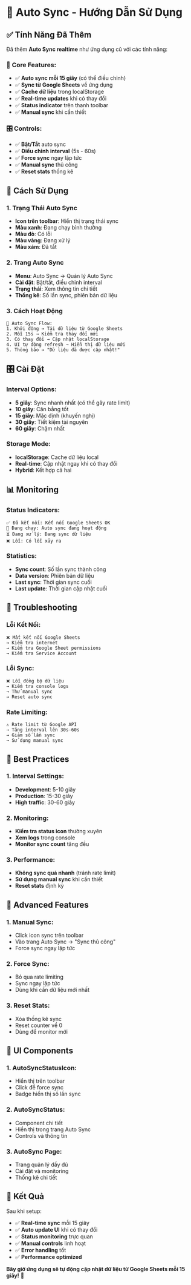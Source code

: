 # 🔄 Auto Sync - Hướng Dẫn Sử Dụng

## ✅ Tính Năng Đã Thêm

Đã thêm **Auto Sync realtime** như ứng dụng cũ với các tính năng:

### 🎯 **Core Features:**
- ✅ **Auto sync mỗi 15 giây** (có thể điều chỉnh)
- ✅ **Sync từ Google Sheets** về ứng dụng
- ✅ **Cache dữ liệu** trong localStorage
- ✅ **Real-time updates** khi có thay đổi
- ✅ **Status indicator** trên thanh toolbar
- ✅ **Manual sync** khi cần thiết

### 🎛️ **Controls:**
- ✅ **Bật/Tắt** auto sync
- ✅ **Điều chỉnh interval** (5s - 60s)
- ✅ **Force sync** ngay lập tức
- ✅ **Manual sync** thủ công
- ✅ **Reset stats** thống kê

## 🚀 Cách Sử Dụng

### **1. Trạng Thái Auto Sync**
- **Icon trên toolbar**: Hiển thị trạng thái sync
- **Màu xanh**: Đang chạy bình thường
- **Màu đỏ**: Có lỗi
- **Màu vàng**: Đang xử lý
- **Màu xám**: Đã tắt

### **2. Trang Auto Sync**
- **Menu**: Auto Sync → Quản lý Auto Sync
- **Cài đặt**: Bật/tắt, điều chỉnh interval
- **Trạng thái**: Xem thông tin chi tiết
- **Thống kê**: Số lần sync, phiên bản dữ liệu

### **3. Cách Hoạt Động**
```
🔄 Auto Sync Flow:
1. Khởi động → Tải dữ liệu từ Google Sheets
2. Mỗi 15s → Kiểm tra thay đổi mới
3. Có thay đổi → Cập nhật localStorage
4. UI tự động refresh → Hiển thị dữ liệu mới
5. Thông báo → "Dữ liệu đã được cập nhật!"
```

## 🎛️ Cài Đặt

### **Interval Options:**
- **5 giây**: Sync nhanh nhất (có thể gây rate limit)
- **10 giây**: Cân bằng tốt
- **15 giây**: Mặc định (khuyến nghị)
- **30 giây**: Tiết kiệm tài nguyên
- **60 giây**: Chậm nhất

### **Storage Mode:**
- **localStorage**: Cache dữ liệu local
- **Real-time**: Cập nhật ngay khi có thay đổi
- **Hybrid**: Kết hợp cả hai

## 📊 Monitoring

### **Status Indicators:**
```
✅ Đã kết nối: Kết nối Google Sheets OK
🔄 Đang chạy: Auto sync đang hoạt động
⏳ Đang xử lý: Đang sync dữ liệu
❌ Lỗi: Có lỗi xảy ra
```

### **Statistics:**
- **Sync count**: Số lần sync thành công
- **Data version**: Phiên bản dữ liệu
- **Last sync**: Thời gian sync cuối
- **Last update**: Thời gian cập nhật cuối

## 🔧 Troubleshooting

### **Lỗi Kết Nối:**
```
❌ Mất kết nối Google Sheets
→ Kiểm tra internet
→ Kiểm tra Google Sheet permissions
→ Kiểm tra Service Account
```

### **Lỗi Sync:**
```
❌ Lỗi đồng bộ dữ liệu
→ Kiểm tra console logs
→ Thử manual sync
→ Reset auto sync
```

### **Rate Limiting:**
```
⚠️ Rate limit từ Google API
→ Tăng interval lên 30s-60s
→ Giảm số lần sync
→ Sử dụng manual sync
```

## 🎯 Best Practices

### **1. Interval Settings:**
- **Development**: 5-10 giây
- **Production**: 15-30 giây
- **High traffic**: 30-60 giây

### **2. Monitoring:**
- **Kiểm tra status icon** thường xuyên
- **Xem logs** trong console
- **Monitor sync count** tăng đều

### **3. Performance:**
- **Không sync quá nhanh** (tránh rate limit)
- **Sử dụng manual sync** khi cần thiết
- **Reset stats** định kỳ

## 🚀 Advanced Features

### **1. Manual Sync:**
- Click icon sync trên toolbar
- Vào trang Auto Sync → "Sync thủ công"
- Force sync ngay lập tức

### **2. Force Sync:**
- Bỏ qua rate limiting
- Sync ngay lập tức
- Dùng khi cần dữ liệu mới nhất

### **3. Reset Stats:**
- Xóa thống kê sync
- Reset counter về 0
- Dùng để monitor mới

## 📱 UI Components

### **1. AutoSyncStatusIcon:**
- Hiển thị trên toolbar
- Click để force sync
- Badge hiển thị số lần sync

### **2. AutoSyncStatus:**
- Component chi tiết
- Hiển thị trong trang Auto Sync
- Controls và thông tin

### **3. AutoSync Page:**
- Trang quản lý đầy đủ
- Cài đặt và monitoring
- Thống kê chi tiết

## 🎉 Kết Quả

Sau khi setup:
- ✅ **Real-time sync** mỗi 15 giây
- ✅ **Auto update UI** khi có thay đổi
- ✅ **Status monitoring** trực quan
- ✅ **Manual controls** linh hoạt
- ✅ **Error handling** tốt
- ✅ **Performance optimized**

**Bây giờ ứng dụng sẽ tự động cập nhật dữ liệu từ Google Sheets mỗi 15 giây!** 🚀 